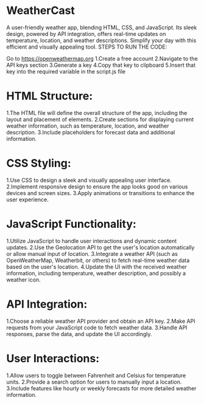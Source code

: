 # WeatherCast
 A user-friendly weather app, blending HTML, CSS, and JavaScript. Its sleek design, powered by API integration, offers real-time updates on temperature, location, and weather descriptions. Simplify your day with this efficient and visually appealing tool.
STEPS TO RUN THE CODE:

Go to https://openweathermap.org
1.Create a free account
2.Navigate to the API keys section
3.Generate a key
4.Copy that key to clipboard
5.Insert that key into the required variable in the script.js file


# HTML Structure:

1.The HTML file will define the overall structure of the app, including the layout and placement of elements.
2.Create sections for displaying current weather information, such as temperature, location, and weather description.
3.Include placeholders for forecast data and additional information.

# CSS Styling:

1.Use CSS to design a sleek and visually appealing user interface.
2.Implement responsive design to ensure the app looks good on various devices and screen sizes.
3.Apply animations or transitions to enhance the user experience.

# JavaScript Functionality:

1.Utilize JavaScript to handle user interactions and dynamic content updates.
2.Use the Geolocation API to get the user's location automatically or allow manual input of location.
3.Integrate a weather API (such as OpenWeatherMap, Weatherbit, or others) to fetch real-time weather data based on the user's location.
4.Update the UI with the received weather information, including temperature, weather description, and possibly a weather icon.

# API Integration:

1.Choose a reliable weather API provider and obtain an API key.
2.Make API requests from your JavaScript code to fetch weather data.
3.Handle API responses, parse the data, and update the UI accordingly.

# User Interactions:

1.Allow users to toggle between Fahrenheit and Celsius for temperature units.
2.Provide a search option for users to manually input a location.
3.Include features like hourly or weekly forecasts for more detailed weather information.

